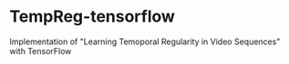 # TempReg-tensorflow
Implementation of "Learning Temoporal Regularity in Video Sequences" with TensorFlow
